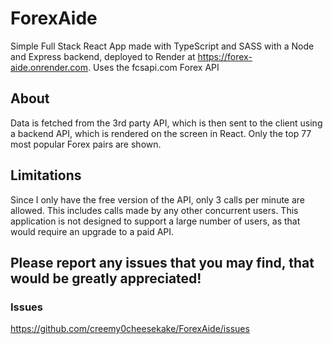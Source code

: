 # ForexAide

Simple Full Stack React App made with TypeScript and SASS with a Node and Express backend, deployed to Render at https://forex-aide.onrender.com.
Uses the fcsapi.com Forex API

## About
Data is fetched from the 3rd party API, which is then sent to the client using a backend API, which is rendered on the screen in React. Only the top 77 most popular Forex pairs are shown.

## Limitations
Since I only have the free version of the API, only 3 calls per minute are allowed. This includes calls made by any other concurrent users. This application is not designed to support a large number of users, as that would require an upgrade to a paid API.

## Please report any issues that you may find, that would be greatly appreciated!
### Issues
https://github.com/creemy0cheesekake/ForexAide/issues
